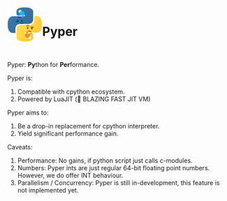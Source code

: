<img align="left" width="80" height="80" src="LogoVeryImportantTrustMePlsTrustMe.png" alt="Pyper Logo">

# Pyper

<br>

Pyper: **Py**thon for **Per**formance.

Pyper is:
1. Compatible with cpython ecosystem.
2. Powered by LuaJIT (🚀 BLAZING FAST JIT VM)

Pyper aims to:
1. Be a drop-in replacement for cpython interpreter.
2. Yield significant performance gain.

Caveats:
1. Performance: No gains, if python script just calls c-modules.
2. Numbers: Pyper ints are just regular 64-bit floating point numbers. However, we do offer INT behaviour.
3. Parallelism / Concurrency: Pyper is still in-development, this feature is not implemented yet.